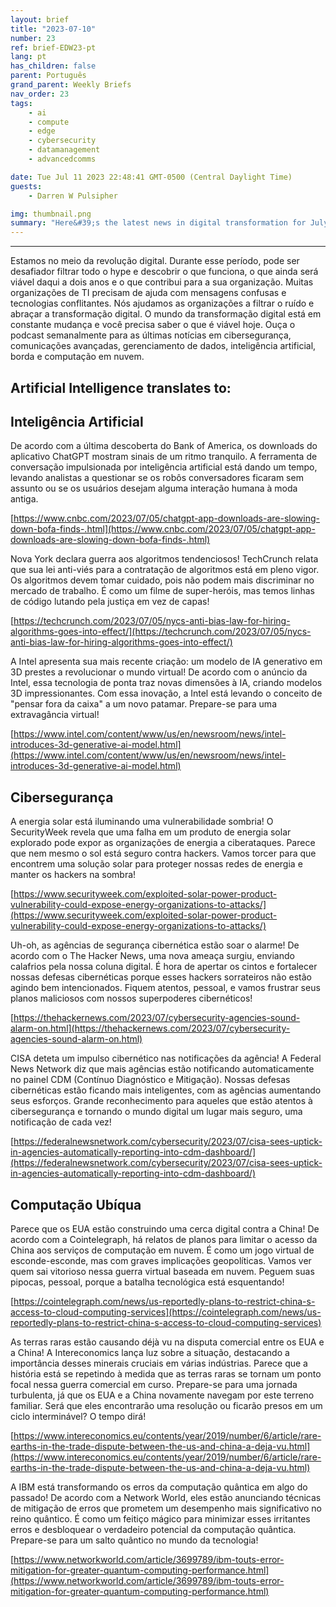 ```yaml
---
layout: brief
title: "2023-07-10"
number: 23
ref: brief-EDW23-pt
lang: pt
has_children: false
parent: Português
grand_parent: Weekly Briefs
nav_order: 23
tags:
    - ai
    - compute
    - edge
    - cybersecurity
    - datamanagement
    - advancedcomms

date: Tue Jul 11 2023 22:48:41 GMT-0500 (Central Daylight Time)
guests:
    - Darren W Pulsipher

img: thumbnail.png
summary: "Here&#39;s the latest news in digital transformation for July 10, 2023. The ongoing trade war is starting to impact cloud services. Additionally, there&#39;s speculation that the hype around generative AI may be slowing down. On the cybersecurity front, there are concerns about whether we&#39;re doing enough to stay ahead of malicious actors."
---
```




---

Estamos no meio da revolução digital. Durante esse período, pode ser desafiador filtrar todo o hype e descobrir o que funciona, o que ainda será viável daqui a dois anos e o que contribui para a sua organização. Muitas organizações de TI precisam de ajuda com mensagens confusas e tecnologias conflitantes. Nós ajudamos as organizações a filtrar o ruído e abraçar a transformação digital. O mundo da transformação digital está em constante mudança e você precisa saber o que é viável hoje. Ouça o podcast semanalmente para as últimas notícias em cibersegurança, comunicações avançadas, gerenciamento de dados, inteligência artificial, borda e computação em nuvem.

## Artificial Intelligence translates to:

## Inteligência Artificial

De acordo com a última descoberta do Bank of America, os downloads do aplicativo ChatGPT mostram sinais de um ritmo tranquilo. A ferramenta de conversação impulsionada por inteligência artificial está dando um tempo, levando analistas a questionar se os robôs conversadores ficaram sem assunto ou se os usuários desejam alguma interação humana à moda antiga.

[https://www.cnbc.com/2023/07/05/chatgpt-app-downloads-are-slowing-down-bofa-finds-.html](https://www.cnbc.com/2023/07/05/chatgpt-app-downloads-are-slowing-down-bofa-finds-.html)

Nova York declara guerra aos algoritmos tendenciosos! TechCrunch relata que sua lei anti-viés para a contratação de algoritmos está em pleno vigor. Os algoritmos devem tomar cuidado, pois não podem mais discriminar no mercado de trabalho. É como um filme de super-heróis, mas temos linhas de código lutando pela justiça em vez de capas!

[https://techcrunch.com/2023/07/05/nycs-anti-bias-law-for-hiring-algorithms-goes-into-effect/](https://techcrunch.com/2023/07/05/nycs-anti-bias-law-for-hiring-algorithms-goes-into-effect/)

A Intel apresenta sua mais recente criação: um modelo de IA generativo em 3D prestes a revolucionar o mundo virtual! De acordo com o anúncio da Intel, essa tecnologia de ponta traz novas dimensões à IA, criando modelos 3D impressionantes. Com essa inovação, a Intel está levando o conceito de "pensar fora da caixa" a um novo patamar. Prepare-se para uma extravagância virtual!

[https://www.intel.com/content/www/us/en/newsroom/news/intel-introduces-3d-generative-ai-model.html](https://www.intel.com/content/www/us/en/newsroom/news/intel-introduces-3d-generative-ai-model.html)

## Cibersegurança

A energia solar está iluminando uma vulnerabilidade sombria! O SecurityWeek revela que uma falha em um produto de energia solar explorado pode expor as organizações de energia a ciberataques. Parece que nem mesmo o sol está seguro contra hackers. Vamos torcer para que encontrem uma solução solar para proteger nossas redes de energia e manter os hackers na sombra!

[https://www.securityweek.com/exploited-solar-power-product-vulnerability-could-expose-energy-organizations-to-attacks/](https://www.securityweek.com/exploited-solar-power-product-vulnerability-could-expose-energy-organizations-to-attacks/)

Uh-oh, as agências de segurança cibernética estão soar o alarme! De acordo com o The Hacker News, uma nova ameaça surgiu, enviando calafrios pela nossa coluna digital. É hora de apertar os cintos e fortalecer nossas defesas cibernéticas porque esses hackers sorrateiros não estão agindo bem intencionados. Fiquem atentos, pessoal, e vamos frustrar seus planos maliciosos com nossos superpoderes cibernéticos!

[https://thehackernews.com/2023/07/cybersecurity-agencies-sound-alarm-on.html](https://thehackernews.com/2023/07/cybersecurity-agencies-sound-alarm-on.html)

CISA deteta um impulso cibernético nas notificações da agência! A Federal News Network diz que mais agências estão notificando automaticamente no painel CDM (Contínuo Diagnóstico e Mitigação). Nossas defesas cibernéticas estão ficando mais inteligentes, com as agências aumentando seus esforços. Grande reconhecimento para aqueles que estão atentos à cibersegurança e tornando o mundo digital um lugar mais seguro, uma notificação de cada vez!

[https://federalnewsnetwork.com/cybersecurity/2023/07/cisa-sees-uptick-in-agencies-automatically-reporting-into-cdm-dashboard/](https://federalnewsnetwork.com/cybersecurity/2023/07/cisa-sees-uptick-in-agencies-automatically-reporting-into-cdm-dashboard/)

## Computação Ubíqua

Parece que os EUA estão construindo uma cerca digital contra a China! De acordo com a Cointelegraph, há relatos de planos para limitar o acesso da China aos serviços de computação em nuvem. É como um jogo virtual de esconde-esconde, mas com graves implicações geopolíticas. Vamos ver quem sai vitorioso nessa guerra virtual baseada em nuvem. Peguem suas pipocas, pessoal, porque a batalha tecnológica está esquentando!

[https://cointelegraph.com/news/us-reportedly-plans-to-restrict-china-s-access-to-cloud-computing-services](https://cointelegraph.com/news/us-reportedly-plans-to-restrict-china-s-access-to-cloud-computing-services)

As terras raras estão causando déjà vu na disputa comercial entre os EUA e a China! A Intereconomics lança luz sobre a situação, destacando a importância desses minerais cruciais em várias indústrias. Parece que a história está se repetindo à medida que as terras raras se tornam um ponto focal nessa guerra comercial em curso. Prepare-se para uma jornada turbulenta, já que os EUA e a China novamente navegam por este terreno familiar. Será que eles encontrarão uma resolução ou ficarão presos em um ciclo interminável? O tempo dirá!

[https://www.intereconomics.eu/contents/year/2019/number/6/article/rare-earths-in-the-trade-dispute-between-the-us-and-china-a-deja-vu.html](https://www.intereconomics.eu/contents/year/2019/number/6/article/rare-earths-in-the-trade-dispute-between-the-us-and-china-a-deja-vu.html)

A IBM está transformando os erros da computação quântica em algo do passado! De acordo com a Network World, eles estão anunciando técnicas de mitigação de erros que prometem um desempenho mais significativo no reino quântico. É como um feitiço mágico para minimizar esses irritantes erros e desbloquear o verdadeiro potencial da computação quântica. Prepare-se para um salto quântico no mundo da tecnologia!

[https://www.networkworld.com/article/3699789/ibm-touts-error-mitigation-for-greater-quantum-computing-performance.html](https://www.networkworld.com/article/3699789/ibm-touts-error-mitigation-for-greater-quantum-computing-performance.html)


